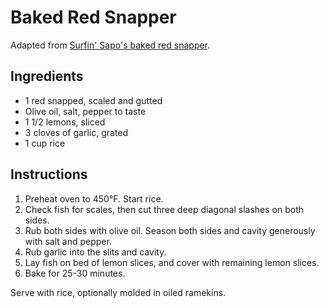 # Baked Red Snapper

Adapted from [Surfin' Sapo's baked red snapper](https://www.youtube.com/watch?v=NTZTGWA1iLQ).

## Ingredients

- 1 red snapped, scaled and gutted
- Olive oil, salt, pepper to taste
- 1 1/2 lemons, sliced
- 3 cloves of garlic, grated
- 1 cup rice

## Instructions

1. Preheat oven to 450&deg;F. Start rice.
2. Check fish for scales, then cut three deep diagonal slashes on both sides.
3. Rub both sides with olive oil. Season both sides and cavity generously with salt and pepper.
4. Rub garlic into the slits and cavity.
5. Lay fish on bed of lemon slices, and cover with remaining lemon slices.
6. Bake for 25-30 minutes.

Serve with rice, optionally molded in oiled ramekins.

